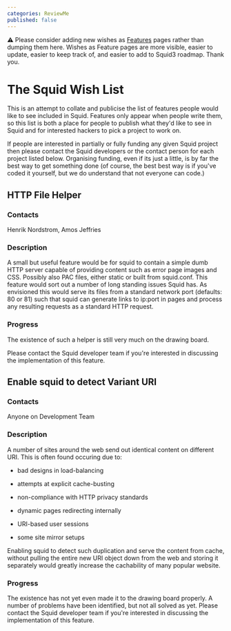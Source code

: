 ```yaml
---
categories: ReviewMe
published: false
---
```

:warning:
Please consider adding new wishes as
[Features](/Features)
pages rather than dumping them here. Wishes as Feature pages are more
visible, easier to update, easier to keep track of, and easier to add to
Squid3 roadmap. Thank you.

# The Squid Wish List

This is an attempt to collate and publicise the list of features people
would like to see included in Squid. Features only appear when people
write them, so this list is both a place for people to publish what
they'd like to see in Squid and for interested hackers to pick a project
to work on.

If people are interested in partially or fully funding any given Squid
project then please contact the Squid developers or the contact person
for each project listed below. Organising funding, even if its just a
little, is by far the best way to get something done (of course, the
best best way is if you've coded it yourself, but we do understand that
not everyone can code.)

## HTTP File Helper

### Contacts

Henrik Nordstrom, Amos Jeffries

### Description

A small but useful feature would be for squid to contain a simple dumb
HTTP server capable of providing content such as error page images and
CSS. Possibly also PAC files, either static or built from squid.conf.
This feature would sort out a number of long standing issues Squid has.
As envisioned this would serve its files from a standard network port
(defaults: 80 or 81) such that squid can generate links to ip:port in
pages and process any resulting requests as a standard HTTP request.

### Progress

The existence of such a helper is still very much on the drawing board.

Please contact the Squid developer team if you're interested in
discussing the implementation of this feature.

## Enable squid to detect Variant URI

### Contacts

Anyone on Development Team

### Description

A number of sites around the web send out identical content on different
URI. This is often found occuring due to:

  - bad designs in load-balancing

  - attempts at explicit cache-busting

  - non-compliance with HTTP privacy standards

  - dynamic pages redirecting internally

  - URI-based user sessions

  - some site mirror setups

Enabling squid to detect such duplication and serve the content from
cache, without pulling the entire new URI object down from the web and
storing it separately would greatly increase the cachability of many
popular website.

### Progress

The existence has not yet even made it to the drawing board properly. A
number of problems have been identified, but not all solved as yet.
Please contact the Squid developer team if you're interested in
discussing the implementation of this feature.
